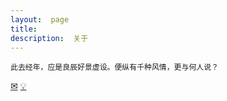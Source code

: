 ```yaml
---
layout:  page
title:   
description:  关于
---
```


<code>此去经年，应是良辰好景虚设。便纵有千种风情，更与何人说？</code>

<a href="data:text/plain;chartset=UTF-8;base64,dGVybWluYXRpb24uY2h1QGdtYWlsLmNvbQ==">&#x2709;</a>   [💡](data:text/plain;chartset=UTF-8;base64,Q2h1QGp3Y2hhdC5vcmc=)
